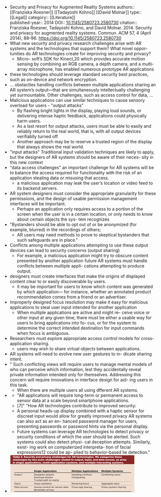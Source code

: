- Security and Privacy for Augmented Reality Systems
  authors:: [[Franziska Roesner]] [[Tadayoshi Kohno]] [[David Molnar]]
  type:: [[Legal]] 
  category:: [[Literature]]  
  published-year:: 2014
  DOI:: [10.1145/2580723.2580730](https://doi.org/10.1145/2580723.2580730) 
  citation:: Franziska Roesner, Tadayoshi Kohno, and David Molnar. 2014. Security and privacy for augmented reality systems. Commun. ACM 57, 4 (April 2014), 88–96. https://doi.org/10.1145/2580723.2580730
- What new security and privacy research challenges arise with AR systems and the technologies that support them? What novel oppor- tunities do AR technologies create for improving security and privacy?
	- Micro- soft’s SDK for Kinect,20 which provides accurate motion sensing by combining an RGB camera, a depth camera, and a multi-array microphone, has enabled numerous prototype AR applications
- these technologies should leverage standard security best practices, such as on-device and network encryption.
- ... obstactles handling conflicts between multiple applications sharing an AR system’s output—that are simultaneously intellectually challenging yet surmountable. Other challenges, such as access control for data, ...
- Malicious applications can use similar techniques to cause sensory overload for users - "output attacks"
	- By flashing bright lights in the display, playing loud sounds, or delivering intense haptic feedback, applications could physically harm users.
	- As a last resort for output attacks, users must be able to easily and reliably return to the real world, that is, with all output devices verifiablly turned off
	- Another approach may be to reserve a trusted region of the display that always shows the real world.
- "input attacks" Traditional input validation techniques are likely to apply, but the designers of AR systems should be aware of their neces- sity in this new context
- "data access challenges" an important challenge for AR systems will be to balance the access required for functionality with the risk of an application stealing data or misusing that access.
	- a malicious application may leak the user’s location or video feed to its backend servers.
- AR system designers must consider the appropriate granularity for these permissions, and the design of usable permission management interfaces will be important.
	- Perhaps an application only requires access to a portion of the screen when the user is in a certain location, or only needs to know about certain objects the sys- tem recognizes
- "Bystanders should be able to opt out of or be anonymized (for example, blurred) in the recordings of others;
	- AR users may need methods to prove to skeptical bystanders that such safeguards are in place."
- Conflicts among multiple applications attempting to use these output devices can lead to security concerns (output sharing)
	- For example, a malicious application might try to obscure content presented by another application
	  future AR systems must handle conflicts between multiple appli- cations attempting to produce output.
- designers must create interfaces that make the origins of displayed content clear to or easily discoverable by users.
	- it may be important for users to know which content was generated by which application— for instance, whether an annotated product recommendation comes from a friend or an advertiser.
- Improperly designed focus resolution may make it easy for malicious applications to steal user input intended for another application
	- When multiple applications are active and might re- ceive voice or other input at any given time, there must be either a usable way for users to bring applications into fo- cus, or for the system to determine the correct intended destination for input commands when focus is ambiguous.
- Researchers must explore appropriate access control models for cross- application sharing.
	- users may wish to share virtual objects between applications.
- AR systems will need to evolve new user gestures to in- dicate sharing intent.
- " Such conflicting views will require users to manage mental models of who can perceive which information, lest they accidentally reveal private information intended only for themselves.
  Addressing this concern will require innovations in interface design for aid- ing users in this task.
	- When there are multiple users all using dfferent AR systems.
-
	- "AR applications will require long-term or permanent access to sensor data at a scale beyond smartphone applications.
	- [7]"
	  "How AR technologies contribute to improved security:
	- A personal heads-up display combined with a haptic sensor for discreet input would allow for greatly improved privacy
	  AR systems can also act as an en- hanced password manager for users, presenting passwords or password hints via the personal display.
	- Future systems can leverage AR technologies to detect privacy or security conditions of which the user should be alerted.
	  Such systems could also detect physi- cal deception attempts.
	  Similarly, exist- ing work on computerized interpreta- tion of facial expressions12 could be ap- plied to behavior-based lie detection."
- ![image.png](../assets/image_1670546298755_0.png)